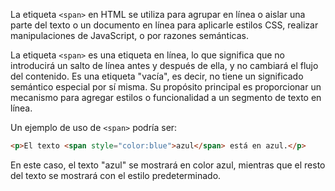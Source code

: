 La etiqueta `<span>` en HTML se utiliza para agrupar en línea o aislar una parte del texto o un documento en línea para aplicarle estilos CSS, realizar manipulaciones de JavaScript, o por razones semánticas.

La etiqueta `<span>` es una etiqueta en línea, lo que significa que no introducirá un salto de línea antes y después de ella, y no cambiará el flujo del contenido. Es una etiqueta "vacía", es decir, no tiene un significado semántico especial por sí misma. Su propósito principal es proporcionar un mecanismo para agregar estilos o funcionalidad a un segmento de texto en línea.

Un ejemplo de uso de `<span>` podría ser:

```html
<p>El texto <span style="color:blue">azul</span> está en azul.</p>
```

En este caso, el texto "azul" se mostrará en color azul, mientras que el resto del texto se mostrará con el estilo predeterminado.